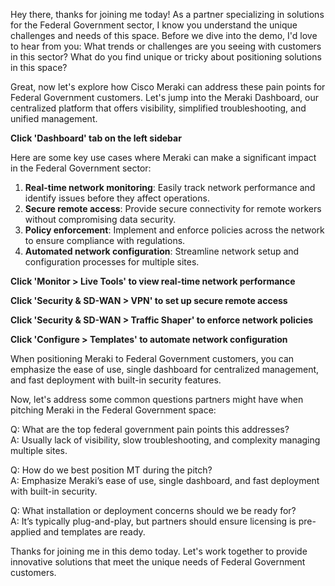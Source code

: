 Hey there, thanks for joining me today! As a partner specializing in solutions for the Federal Government sector, I know you understand the unique challenges and needs of this space. Before we dive into the demo, I'd love to hear from you: What trends or challenges are you seeing with customers in this sector? What do you find unique or tricky about positioning solutions in this space?

Great, now let's explore how Cisco Meraki can address these pain points for Federal Government customers. Let's jump into the Meraki Dashboard, our centralized platform that offers visibility, simplified troubleshooting, and unified management.

**Click 'Dashboard' tab on the left sidebar**

Here are some key use cases where Meraki can make a significant impact in the Federal Government sector:

1. **Real-time network monitoring**: Easily track network performance and identify issues before they affect operations.
2. **Secure remote access**: Provide secure connectivity for remote workers without compromising data security.
3. **Policy enforcement**: Implement and enforce policies across the network to ensure compliance with regulations.
4. **Automated network configuration**: Streamline network setup and configuration processes for multiple sites.

**Click 'Monitor > Live Tools' to view real-time network performance**

**Click 'Security & SD-WAN > VPN' to set up secure remote access**

**Click 'Security & SD-WAN > Traffic Shaper' to enforce network policies**

**Click 'Configure > Templates' to automate network configuration**

When positioning Meraki to Federal Government customers, you can emphasize the ease of use, single dashboard for centralized management, and fast deployment with built-in security features.

Now, let's address some common questions partners might have when pitching Meraki in the Federal Government space:

Q: What are the top federal government pain points this addresses?  
A: Usually lack of visibility, slow troubleshooting, and complexity managing multiple sites.

Q: How do we best position MT during the pitch?  
A: Emphasize Meraki’s ease of use, single dashboard, and fast deployment with built-in security.

Q: What installation or deployment concerns should we be ready for?  
A: It’s typically plug-and-play, but partners should ensure licensing is pre-applied and templates are ready.

Thanks for joining me in this demo today. Let's work together to provide innovative solutions that meet the unique needs of Federal Government customers.